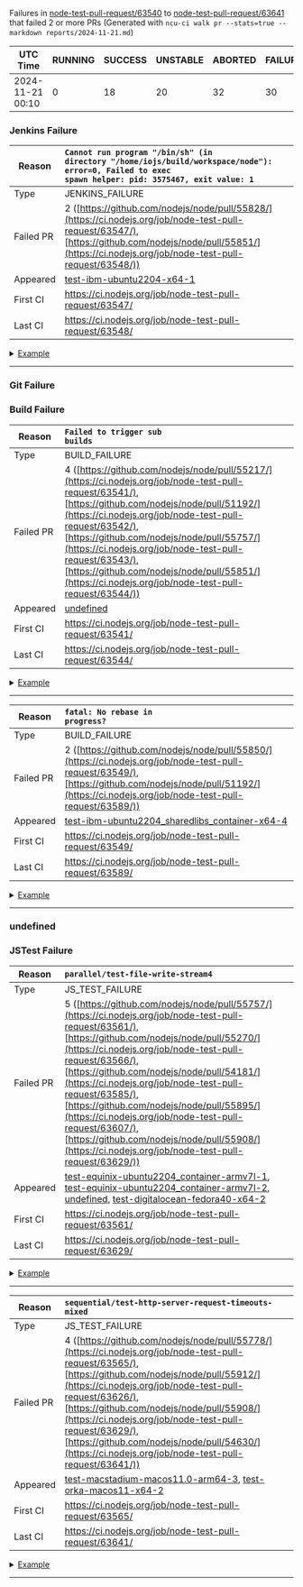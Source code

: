 Failures in [node-test-pull-request/63540](https://ci.nodejs.org/job/node-test-pull-request/63540/) to [node-test-pull-request/63641](https://ci.nodejs.org/job/node-test-pull-request/63641/) that failed 2 or more PRs
(Generated with `ncu-ci walk pr --stats=true --markdown reports/2024-11-21.md`)

| UTC Time         | RUNNING | SUCCESS | UNSTABLE | ABORTED | FAILURE | Green Rate |
| ---------------- | ------- | ------- | -------- | ------- | ------- | ---------- |
| 2024-11-21 00:10 | 0       | 18      | 20       | 32      | 30      | 26.47%     |


### Jenkins Failure

| Reason | <code>Cannot run program "/bin/sh" (in directory "/home/iojs/build/workspace/node"): error=0, Failed to exec spawn helper: pid: 3575467, exit value: 1</code> |
| - | :- |
| Type | JENKINS_FAILURE |
| Failed PR | 2 ([https://github.com/nodejs/node/pull/55828/](https://ci.nodejs.org/job/node-test-pull-request/63547/), [https://github.com/nodejs/node/pull/55851/](https://ci.nodejs.org/job/node-test-pull-request/63548/)) |
| Appeared | [test-ibm-ubuntu2204-x64-1](https://ci.nodejs.org/job/node-test-commit-linux/nodes=ubuntu2204-64/61628/console) |
| First CI | https://ci.nodejs.org/job/node-test-pull-request/63547/ |
| Last CI | https://ci.nodejs.org/job/node-test-pull-request/63548/ |

<details>
<summary><a href="https://ci.nodejs.org/job/node-test-commit-linux/nodes=ubuntu2204-64/61628/console">Example</a></summary>

```
java.io.IOException: Cannot run program "/bin/sh" (in directory "/home/iojs/build/workspace/node"): error=0, Failed to exec spawn helper: pid: 3575467, exit value: 1
	at java.base/java.lang.ProcessBuilder.start(ProcessBuilder.java:1143)
	at java.base/java.lang.ProcessBuilder.start(ProcessBuilder.java:1073)
	at Jenkins v2.462.3//hudson.Proc$LocalProc.<init>(Proc.java:252)
	at Jenkins v2.462.3//hudson.Proc$LocalProc.<init>(Proc.java:221)
	at Jenkins v2.462.3//hudson.Launcher$LocalLauncher.launch(Launcher.java:994)
```
</details>

-------


### Git Failure


### Build Failure

| Reason | <code>Failed to trigger sub builds</code> |
| - | :- |
| Type | BUILD_FAILURE |
| Failed PR | 4 ([https://github.com/nodejs/node/pull/55217/](https://ci.nodejs.org/job/node-test-pull-request/63541/), [https://github.com/nodejs/node/pull/51192/](https://ci.nodejs.org/job/node-test-pull-request/63542/), [https://github.com/nodejs/node/pull/55757/](https://ci.nodejs.org/job/node-test-pull-request/63543/), [https://github.com/nodejs/node/pull/55851/](https://ci.nodejs.org/job/node-test-pull-request/63544/)) |
| Appeared | [undefined](https://ci.nodejs.org/job/node-test-commit/75780/console) |
| First CI | https://ci.nodejs.org/job/node-test-pull-request/63541/ |
| Last CI | https://ci.nodejs.org/job/node-test-pull-request/63544/ |

<details>
<summary><a href="https://ci.nodejs.org/job/node-test-commit/75780/console">Example</a></summary>

```
Failed to trigger sub builds
```
</details>

-------

| Reason | <code>fatal: No rebase in progress?</code> |
| - | :- |
| Type | BUILD_FAILURE |
| Failed PR | 2 ([https://github.com/nodejs/node/pull/55850/](https://ci.nodejs.org/job/node-test-pull-request/63549/), [https://github.com/nodejs/node/pull/51192/](https://ci.nodejs.org/job/node-test-pull-request/63589/)) |
| Appeared | [test-ibm-ubuntu2204_sharedlibs_container-x64-4](https://ci.nodejs.org/job/node-test-commit-linux-containered/nodes=ubuntu2204_sharedlibs_shared_x64/47453/console) |
| First CI | https://ci.nodejs.org/job/node-test-pull-request/63549/ |
| Last CI | https://ci.nodejs.org/job/node-test-pull-request/63589/ |

<details>
<summary><a href="https://ci.nodejs.org/job/node-test-commit-linux-containered/nodes=ubuntu2204_sharedlibs_shared_x64/47453/console">Example</a></summary>

```
fatal: No rebase in progress?
```
</details>

-------


### undefined


### JSTest Failure

| Reason | <code>parallel/test-file-write-stream4</code> |
| - | :- |
| Type | JS_TEST_FAILURE |
| Failed PR | 5 ([https://github.com/nodejs/node/pull/55757/](https://ci.nodejs.org/job/node-test-pull-request/63561/), [https://github.com/nodejs/node/pull/55270/](https://ci.nodejs.org/job/node-test-pull-request/63566/), [https://github.com/nodejs/node/pull/54181/](https://ci.nodejs.org/job/node-test-pull-request/63585/), [https://github.com/nodejs/node/pull/55895/](https://ci.nodejs.org/job/node-test-pull-request/63607/), [https://github.com/nodejs/node/pull/55908/](https://ci.nodejs.org/job/node-test-pull-request/63629/)) |
| Appeared | [test-equinix-ubuntu2204_container-armv7l-1](https://ci.nodejs.org/job/node-test-commit-arm/nodes=ubuntu2204-armv7l/55844/console), [test-equinix-ubuntu2204_container-armv7l-2](https://ci.nodejs.org/job/node-test-commit-arm/nodes=ubuntu2204-armv7l/55807/console), [undefined](https://ci.nodejs.org/job/node-test-commit-custom-suites-freestyle/39358/console), [test-digitalocean-fedora40-x64-2](https://ci.nodejs.org/job/node-test-commit-linux/nodes=fedora-latest-x64/61646/console) |
| First CI | https://ci.nodejs.org/job/node-test-pull-request/63561/ |
| Last CI | https://ci.nodejs.org/job/node-test-pull-request/63629/ |

<details>
<summary><a href="https://ci.nodejs.org/job/node-test-commit-arm/nodes=ubuntu2204-armv7l/55844/console">Example</a></summary>

```
not ok 3957 parallel/test-file-write-stream4
  ---
  duration_ms: 360048.74600
  severity: fail
  exitcode: -15
  stack: |-
    timeout
  ...

```
</details>

-------

| Reason | <code>sequential/test-http-server-request-timeouts-mixed</code> |
| - | :- |
| Type | JS_TEST_FAILURE |
| Failed PR | 4 ([https://github.com/nodejs/node/pull/55778/](https://ci.nodejs.org/job/node-test-pull-request/63565/), [https://github.com/nodejs/node/pull/55912/](https://ci.nodejs.org/job/node-test-pull-request/63626/), [https://github.com/nodejs/node/pull/55908/](https://ci.nodejs.org/job/node-test-pull-request/63629/), [https://github.com/nodejs/node/pull/54630/](https://ci.nodejs.org/job/node-test-pull-request/63641/)) |
| Appeared | [test-macstadium-macos11.0-arm64-3](https://ci.nodejs.org/job/node-test-commit-osx-arm/nodes=osx11/17692/console), [test-orka-macos11-x64-2](https://ci.nodejs.org/job/node-test-commit-osx/nodes=osx11-x64/62120/console) |
| First CI | https://ci.nodejs.org/job/node-test-pull-request/63565/ |
| Last CI | https://ci.nodejs.org/job/node-test-pull-request/63641/ |

<details>
<summary><a href="https://ci.nodejs.org/job/node-test-commit-osx-arm/nodes=osx11/17692/console">Example</a></summary>

```
not ok 4233 sequential/test-http-server-request-timeouts-mixed
  ---
  duration_ms: 3226.41800
  severity: fail
  exitcode: 1
  stack: |-
    node:internal/assert/utils:281
        throw err;
        ^
    
    AssertionError [ERR_ASSERTION]: The expression evaluated to a falsy value:
    
      assert(request2.completed)
    
        at Timeout._onTimeout (/Users/iojs/build/workspace/node-test-commit-osx-arm/nodes/osx11/test/sequential/test-http-server-request-timeouts-mixed.js:108:5)
        at listOnTimeout (node:internal/timers:614:17)
        at process.processTimers (node:internal/timers:549:7) {
      generatedMessage: true,
      code: 'ERR_ASSERTION',
      actual: false,
      expected: true,
      operator: '=='
    }
    
    Node.js v24.0.0-pre
  ...

```
</details>

-------

